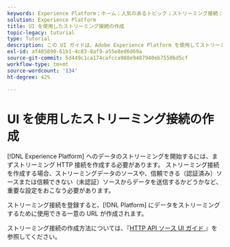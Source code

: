 ```yaml
---
keywords: Experience Platform；ホーム；人気のあるトピック；ストリーミング接続；ストリーミング接続の作成；ui ガイド；チュートリアル；ストリーミング接続の作成；ストリーミング取得；取得；
solution: Experience Platform
title: UI を使用したストリーミング接続の作成
topic-legacy: tutorial
type: Tutorial
description: この UI ガイドは、Adobe Experience Platform を使用してストリーミング接続を作成する際に役立ちます。
exl-id: af485890-61b1-4c83-8af9-a55e8ed6d69a
source-git-commit: 5d449c1ca174cafcca988e9487940eb7550bd5cf
workflow-type: tm+mt
source-wordcount: '134'
ht-degree: 42%

---
```


# UI を使用したストリーミング接続の作成

[!DNL Experience Platform] へのデータのストリーミングを開始するには、まずストリーミング HTTP 接続を作成する必要があります。 ストリーミング接続を作成する場合、ストリーミングデータのソースや、信頼できる（認証済み）ソースまたは信頼できない（未認証）ソースからデータを送信するかどうかなど、重要な設定をおこなう必要があります。

ストリーミング接続を登録すると、[!DNL Platform] にデータをストリーミングするために使用できる一意の URL が作成されます。

ストリーミング接続の作成方法については、『[HTTP API ソース UI ガイド ](../../sources/tutorials/ui/create/streaming/http.md)』を参照してください。

